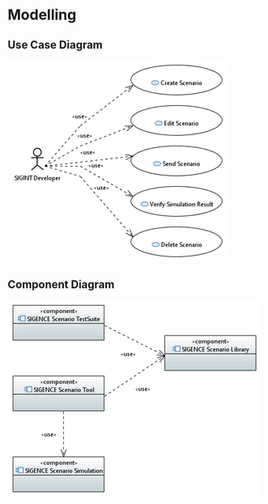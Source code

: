 # Modelling

## Use Case Diagram
![Sorry, but here should be a Use Case Diagram](Exports/Model_SIGENCE_Scenario_Tool_Use_Case_Diagram.PNG "Use Case Diagram")

## Component Diagram
![Sorry, but here should be a Component Diagram](Exports/Model_SIGENCE_Scenario_Tool_Component_Diagram.PNG "Component Diagram")

